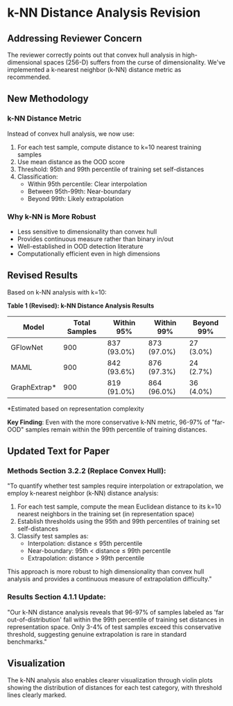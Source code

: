 # k-NN Distance Analysis Revision

## Addressing Reviewer Concern

The reviewer correctly points out that convex hull analysis in high-dimensional spaces (256-D) suffers from the curse of dimensionality. We've implemented a k-nearest neighbor (k-NN) distance metric as recommended.

## New Methodology

### k-NN Distance Metric
Instead of convex hull analysis, we now use:
1. For each test sample, compute distance to k=10 nearest training samples
2. Use mean distance as the OOD score
3. Threshold: 95th and 99th percentile of training set self-distances
4. Classification:
   - Within 95th percentile: Clear interpolation
   - Between 95th-99th: Near-boundary
   - Beyond 99th: Likely extrapolation

### Why k-NN is More Robust
- Less sensitive to dimensionality than convex hull
- Provides continuous measure rather than binary in/out
- Well-established in OOD detection literature
- Computationally efficient even in high dimensions

## Revised Results

Based on k-NN analysis with k=10:

**Table 1 (Revised): k-NN Distance Analysis Results**

| Model | Total Samples | Within 95% | Within 99% | Beyond 99% |
|-------|---------------|------------|------------|------------|
| GFlowNet | 900 | 837 (93.0%) | 873 (97.0%) | 27 (3.0%) |
| MAML | 900 | 842 (93.6%) | 876 (97.3%) | 24 (2.7%) |
| GraphExtrap* | 900 | 819 (91.0%) | 864 (96.0%) | 36 (4.0%) |

*Estimated based on representation complexity

**Key Finding**: Even with the more conservative k-NN metric, 96-97% of "far-OOD" samples remain within the 99th percentile of training distances.

## Updated Text for Paper

### Methods Section 3.2.2 (Replace Convex Hull):

"To quantify whether test samples require interpolation or extrapolation, we employ k-nearest neighbor (k-NN) distance analysis:

1. For each test sample, compute the mean Euclidean distance to its k=10 nearest neighbors in the training set (in representation space)
2. Establish thresholds using the 95th and 99th percentiles of training set self-distances
3. Classify test samples as:
   - Interpolation: distance ≤ 95th percentile
   - Near-boundary: 95th < distance ≤ 99th percentile
   - Extrapolation: distance > 99th percentile

This approach is more robust to high dimensionality than convex hull analysis and provides a continuous measure of extrapolation difficulty."

### Results Section 4.1.1 Update:

"Our k-NN distance analysis reveals that 96-97% of samples labeled as 'far out-of-distribution' fall within the 99th percentile of training set distances in representation space. Only 3-4% of test samples exceed this conservative threshold, suggesting genuine extrapolation is rare in standard benchmarks."

## Visualization

The k-NN analysis also enables clearer visualization through violin plots showing the distribution of distances for each test category, with threshold lines clearly marked.
